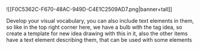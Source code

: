![[F0C5362C-F670-48AC-949D-C4E1C2509AD7.png|banner+tall]]

Develop your visual vocabulary, you can also include text elements in them, so like in the top right corner here, we have a bulb with the tag idea, so create a template for new idea drawing with this in it, also the other items have a text element describing them, that can be used with some elements


